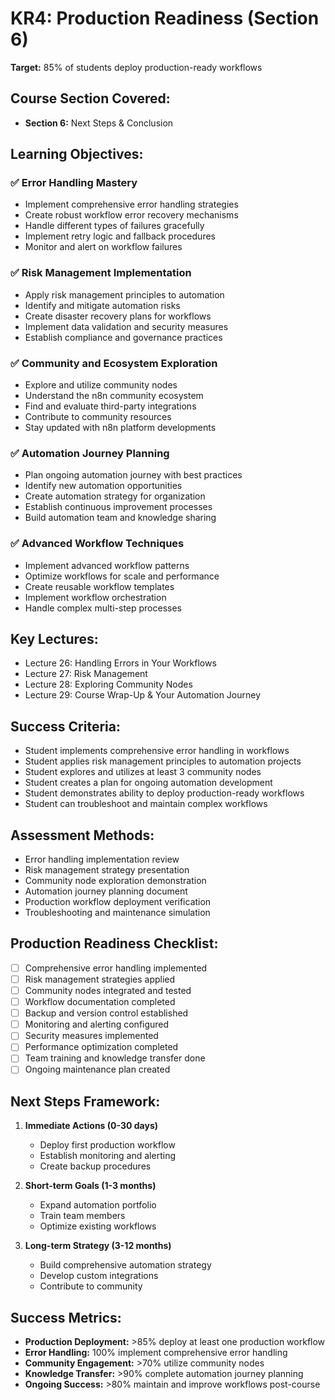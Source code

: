 # KR4: Production Readiness (Section 6)

**Target:** 85% of students deploy production-ready workflows

## Course Section Covered:
- **Section 6:** Next Steps & Conclusion

## Learning Objectives:

### ✅ Error Handling Mastery
- Implement comprehensive error handling strategies
- Create robust workflow error recovery mechanisms
- Handle different types of failures gracefully
- Implement retry logic and fallback procedures
- Monitor and alert on workflow failures

### ✅ Risk Management Implementation
- Apply risk management principles to automation
- Identify and mitigate automation risks
- Create disaster recovery plans for workflows
- Implement data validation and security measures
- Establish compliance and governance practices

### ✅ Community and Ecosystem Exploration
- Explore and utilize community nodes
- Understand the n8n community ecosystem
- Find and evaluate third-party integrations
- Contribute to community resources
- Stay updated with n8n platform developments

### ✅ Automation Journey Planning
- Plan ongoing automation journey with best practices
- Identify new automation opportunities
- Create automation strategy for organization
- Establish continuous improvement processes
- Build automation team and knowledge sharing

### ✅ Advanced Workflow Techniques
- Implement advanced workflow patterns
- Optimize workflows for scale and performance
- Create reusable workflow templates
- Implement workflow orchestration
- Handle complex multi-step processes

## Key Lectures:
- Lecture 26: Handling Errors in Your Workflows
- Lecture 27: Risk Management
- Lecture 28: Exploring Community Nodes
- Lecture 29: Course Wrap-Up & Your Automation Journey

## Success Criteria:
- Student implements comprehensive error handling in workflows
- Student applies risk management principles to automation projects
- Student explores and utilizes at least 3 community nodes
- Student creates a plan for ongoing automation development
- Student demonstrates ability to deploy production-ready workflows
- Student can troubleshoot and maintain complex workflows

## Assessment Methods:
- Error handling implementation review
- Risk management strategy presentation
- Community node exploration demonstration
- Automation journey planning document
- Production workflow deployment verification
- Troubleshooting and maintenance simulation

## Production Readiness Checklist:
- [ ] Comprehensive error handling implemented
- [ ] Risk management strategies applied
- [ ] Community nodes integrated and tested
- [ ] Workflow documentation completed
- [ ] Backup and version control established
- [ ] Monitoring and alerting configured
- [ ] Security measures implemented
- [ ] Performance optimization completed
- [ ] Team training and knowledge transfer done
- [ ] Ongoing maintenance plan created

## Next Steps Framework:
1. **Immediate Actions (0-30 days)**
   - Deploy first production workflow
   - Establish monitoring and alerting
   - Create backup procedures

2. **Short-term Goals (1-3 months)**
   - Expand automation portfolio
   - Train team members
   - Optimize existing workflows

3. **Long-term Strategy (3-12 months)**
   - Build comprehensive automation strategy
   - Develop custom integrations
   - Contribute to community

## Success Metrics:
- **Production Deployment:** >85% deploy at least one production workflow
- **Error Handling:** 100% implement comprehensive error handling
- **Community Engagement:** >70% utilize community nodes
- **Knowledge Transfer:** >90% complete automation journey planning
- **Ongoing Success:** >80% maintain and improve workflows post-course
